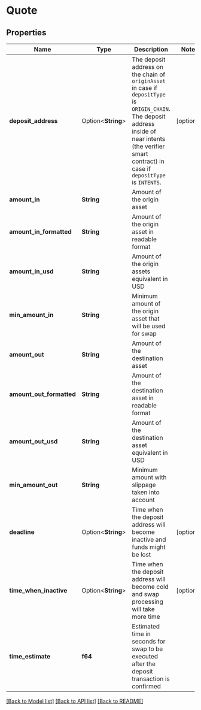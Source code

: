 # Quote

## Properties

Name | Type | Description | Notes
------------ | ------------- | ------------- | -------------
**deposit_address** | Option<**String**> | The deposit address on the chain of `originAsset` in case if `depositType` is `ORIGIN_CHAIN`.  The deposit address inside of near intents (the verifier smart contract) in case if `depositType` is `INTENTS`. | [optional]
**amount_in** | **String** | Amount of the origin asset | 
**amount_in_formatted** | **String** | Amount of the origin asset in readable format | 
**amount_in_usd** | **String** | Amount of the origin assets equivalent in USD | 
**min_amount_in** | **String** | Minimum amount of the origin asset that will be used for swap | 
**amount_out** | **String** | Amount of the destination asset | 
**amount_out_formatted** | **String** | Amount of the destination asset in readable format | 
**amount_out_usd** | **String** | Amount of the destination asset equivalent in USD | 
**min_amount_out** | **String** | Minimum amount with slippage taken into account | 
**deadline** | Option<**String**> | Time when the deposit address will become inactive and funds might be lost | [optional]
**time_when_inactive** | Option<**String**> | Time when the deposit address will become cold and swap processing will take more time | [optional]
**time_estimate** | **f64** | Estimated time in seconds for swap to be executed after the deposit transaction is confirmed | 

[[Back to Model list]](../README.md#documentation-for-models) [[Back to API list]](../README.md#documentation-for-api-endpoints) [[Back to README]](../README.md)


